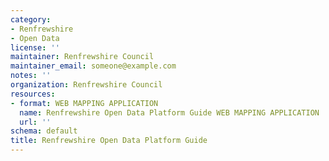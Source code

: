 ```yaml
---
category:
- Renfrewshire
- Open Data
license: ''
maintainer: Renfrewshire Council
maintainer_email: someone@example.com
notes: ''
organization: Renfrewshire Council
resources:
- format: WEB MAPPING APPLICATION
  name: Renfrewshire Open Data Platform Guide WEB MAPPING APPLICATION
  url: ''
schema: default
title: Renfrewshire Open Data Platform Guide
---
```


